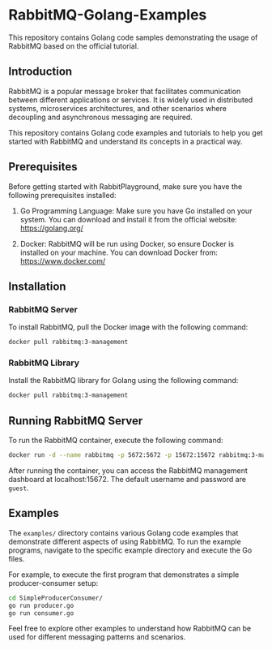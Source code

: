 # RabbitMQ-Golang-Examples

This repository contains Golang code samples demonstrating the usage of RabbitMQ based on the official tutorial.

## Introduction

RabbitMQ is a popular message broker that facilitates communication between different applications or services. It is widely used in distributed systems, microservices architectures, and other scenarios where decoupling and asynchronous messaging are required.

This repository contains Golang code examples and tutorials to help you get started with RabbitMQ and understand its concepts in a practical way.

## Prerequisites

Before getting started with RabbitPlayground, make sure you have the following prerequisites installed:

1. Go Programming Language: Make sure you have Go installed on your system. You can download and install it from the official website: https://golang.org/

2. Docker: RabbitMQ will be run using Docker, so ensure Docker is installed on your machine. You can download Docker from: https://www.docker.com/

## Installation

### RabbitMQ Server

To install RabbitMQ, pull the Docker image with the following command:

```bash
docker pull rabbitmq:3-management
```

### RabbitMQ Library

Install the RabbitMQ library for Golang using the following command:

```bash
docker pull rabbitmq:3-management
```

## Running RabbitMQ Server

To run the RabbitMQ container, execute the following command:

```bash
docker run -d --name rabbitmq -p 5672:5672 -p 15672:15672 rabbitmq:3-management
```

After running the container, you can access the RabbitMQ management dashboard at localhost:15672. The default username and password are `guest`.


## Examples

The `examples/` directory contains various Golang code examples that demonstrate different aspects of using RabbitMQ. To run the example programs, navigate to the specific example directory and execute the Go files.

For example, to execute the first program that demonstrates a simple producer-consumer setup:

```bash
cd SimpleProducerConsumer/
go run producer.go
go run consumer.go
```

Feel free to explore other examples to understand how RabbitMQ can be used for different messaging patterns and scenarios.
